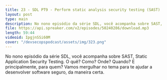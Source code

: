 ```yaml
---
title: 23 - SDL PT9 - Perform static analysis security testing (SAST)
layout: post
type: main
description: No nono episódio da série SDL, você acompanha sobre SAST, Static Application Security Testing. O quê? Como? Onde? Quando? E principalmente, para quem? Vamos mergulhar no tema para te ajudar a desenvolver software seguro, da maneira certa.
file: https://api.spreaker.com/v2/episodes/50240286/download.mp3
length: 59:44
videoid: IpgjnSSi60M
cover: "/devsecopspodcast/assets/img/323.png"
---
```


No nono episódio da série SDL, você acompanha sobre SAST, Static Application Security Testing. O quê? Como? Onde? Quando? E principalmente, para quem? Vamos mergulhar no tema para te ajudar a desenvolver software seguro, da maneira certa.